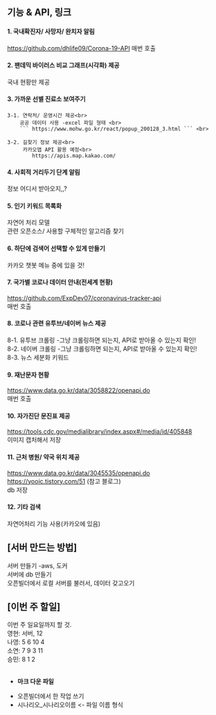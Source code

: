 ## 기능 & API, 링크

#### 1. 국내확진자/ 사망자/ 완치자 알림
https://github.com/dhlife09/Corona-19-API
매번 호출

#### 2. 팬데믹 바이러스 비교 그래프(시각화) 제공
국내 현황만 제공

#### 3. 가까운 선별 진료소 보여주기
    3-1. 연락처/ 운영시간 제공<br>
        공공 데이터 사용 -excel 파일 형태 <br>
        ``` https://www.mohw.go.kr/react/popup_200128_3.html ``` <br>

    3-2. 길찾기 정보 제공<br>
         카카오맵 API 활용 예정<br>
            https://apis.map.kakao.com/

#### 4. 사회적 거리두기 단계 알림
정보 어디서 받아오지,,?

#### 5. 인기 키워드 목록화
자연어 처리 모델<br>
관련 오픈소스/ 사용할 구체적인 알고리즘 찾기

#### 6. 하단에 검색어 선택할 수 있게 만들기
카카오 챗봇 메뉴 중에 있을 것!

#### 7. 국가별 코로나 데이터 안내(전세계 현황)
https://github.com/ExpDev07/coronavirus-tracker-api <br>
매번 호출

#### 8. 코로나 관련 유투브/네이버 뉴스 제공
8-1. 유투브 크롤링 -그냥 크롤링하면 되는지, API로 받아올 수 있는지 확인!<br>
8-2. 네이버 크롤링 -그냥 크롤링하면 되는지, API로 받아올 수 있는지 확인!<br>
8-3. 뉴스 세분화 키워드

#### 9. 재난문자 현황
https://www.data.go.kr/data/3058822/openapi.do <br>
매번 호출

#### 10. 자가진단 문진표 제공
https://tools.cdc.gov/medialibrary/index.aspx#/media/id/405848 <br>
이미지 캡처해서 저장

#### 11. 근처 병원/ 약국 위치 제공
https://www.data.go.kr/data/3045535/openapi.do <br>
https://yooic.tistory.com/51 (참고 블로그) <br>
db 저장

#### 12. 기타 검색
자연어처리 기능 사용(카카오에 있음)


## [서버 만드는 방법]
서버 만들기 -aws, 도커 <br>
서버에 db 만들기 <br>
오픈빌더에서 로컬 서버를 불러서, 데이터 갖고오기 <br>

## [이번 주 할일]
이번 주 일요일까지 할 것. <br>
영현: 서버, 12  <br>
나영: 5 6 10 4 <br>
소연: 7 9  3 11 <br>
승민: 8 1 2 <br> <br>

* <b>마크 다운 파일 </b>
- 오픈빌더에서 한 작업 쓰기
- 시나리오_시나리오이름 <- 파일 이름 형식

